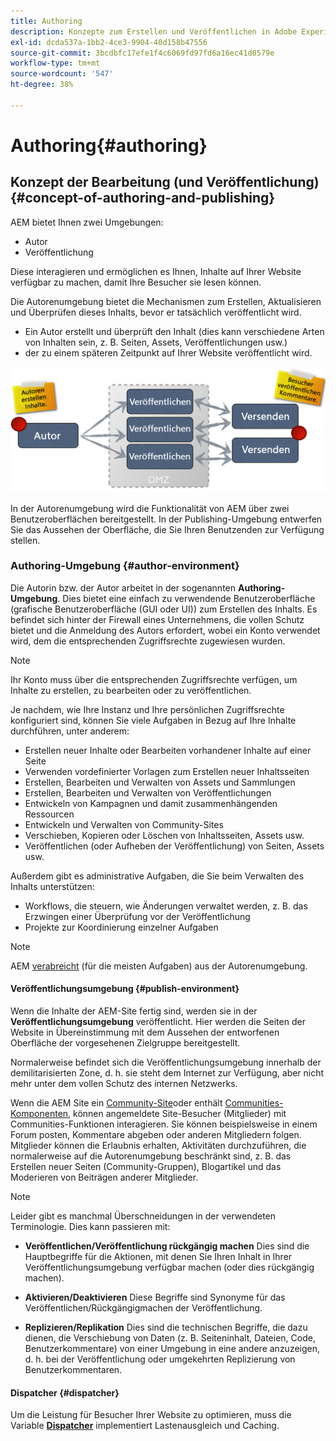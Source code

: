 ```yaml
---
title: Authoring
description: Konzepte zum Erstellen und Veröffentlichen in Adobe Experience Manager 6.5.
exl-id: dcda537a-1bb2-4ce3-9904-40d158b47556
source-git-commit: 3bcdbfc17efe1f4c6069fd97fd6a16ec41d0579e
workflow-type: tm+mt
source-wordcount: '547'
ht-degree: 38%

---
```


# Authoring{#authoring}

## Konzept der Bearbeitung (und Veröffentlichung) {#concept-of-authoring-and-publishing}

AEM bietet Ihnen zwei Umgebungen:

* Autor
* Veröffentlichung

Diese interagieren und ermöglichen es Ihnen, Inhalte auf Ihrer Website verfügbar zu machen, damit Ihre Besucher sie lesen können.

Die Autorenumgebung bietet die Mechanismen zum Erstellen, Aktualisieren und Überprüfen dieses Inhalts, bevor er tatsächlich veröffentlicht wird.

* Ein Autor erstellt und überprüft den Inhalt (dies kann verschiedene Arten von Inhalten sein, z. B. Seiten, Assets, Veröffentlichungen usw.)
* der zu einem späteren Zeitpunkt auf Ihrer Website veröffentlicht wird.

![Übersicht über Umgebungen](assets/chlimage_1-132.png)

In der Autorenumgebung wird die Funktionalität von AEM über zwei Benutzeroberflächen bereitgestellt. In der Publishing-Umgebung entwerfen Sie das Aussehen der Oberfläche, die Sie Ihren Benutzenden zur Verfügung stellen.

### Authoring-Umgebung {#author-environment}

Die Autorin bzw. der Autor arbeitet in der sogenannten **Authoring-Umgebung**. Dies bietet eine einfach zu verwendende Benutzeroberfläche (grafische Benutzeroberfläche (GUI oder UI)) zum Erstellen des Inhalts. Es befindet sich hinter der Firewall eines Unternehmens, die vollen Schutz bietet und die Anmeldung des Autors erfordert, wobei ein Konto verwendet wird, dem die entsprechenden Zugriffsrechte zugewiesen wurden.

>[!NOTE]
>
>Ihr Konto muss über die entsprechenden Zugriffsrechte verfügen, um Inhalte zu erstellen, zu bearbeiten oder zu veröffentlichen.

Je nachdem, wie Ihre Instanz und Ihre persönlichen Zugriffsrechte konfiguriert sind, können Sie viele Aufgaben in Bezug auf Ihre Inhalte durchführen, unter anderem:

* Erstellen neuer Inhalte oder Bearbeiten vorhandener Inhalte auf einer Seite
* Verwenden vordefinierter Vorlagen zum Erstellen neuer Inhaltsseiten
* Erstellen, Bearbeiten und Verwalten von Assets und Sammlungen
* Erstellen, Bearbeiten und Verwalten von Veröffentlichungen
* Entwickeln von Kampagnen und damit zusammenhängenden Ressourcen
* Entwickeln und Verwalten von Community-Sites
* Verschieben, Kopieren oder Löschen von Inhaltsseiten, Assets usw.
* Veröffentlichen (oder Aufheben der Veröffentlichung) von Seiten, Assets usw.

Außerdem gibt es administrative Aufgaben, die Sie beim Verwalten des Inhalts unterstützen:

* Workflows, die steuern, wie Änderungen verwaltet werden, z. B. das Erzwingen einer Überprüfung vor der Veröffentlichung
* Projekte zur Koordinierung einzelner Aufgaben

>[!NOTE]
>
>AEM [verabreicht](/help/sites-administering/home.md) (für die meisten Aufgaben) aus der Autorenumgebung.

#### Veröffentlichungsumgebung {#publish-environment}

Wenn die Inhalte der AEM-Site fertig sind, werden sie in der **Veröffentlichungsumgebung** veröffentlicht. Hier werden die Seiten der Website in Übereinstimmung mit dem Aussehen der entworfenen Oberfläche der vorgesehenen Zielgruppe bereitgestellt.

Normalerweise befindet sich die Veröffentlichungsumgebung innerhalb der demilitarisierten Zone, d. h. sie steht dem Internet zur Verfügung, aber nicht mehr unter dem vollen Schutz des internen Netzwerks.

Wenn die AEM Site ein [Community-Site](/help/communities/overview.md)oder enthält [Communities-Komponenten](/help/communities/author-communities.md), können angemeldete Site-Besucher (Mitglieder) mit Communities-Funktionen interagieren. Sie können beispielsweise in einem Forum posten, Kommentare abgeben oder anderen Mitgliedern folgen. Mitglieder können die Erlaubnis erhalten, Aktivitäten durchzuführen, die normalerweise auf die Autorenumgebung beschränkt sind, z. B. das Erstellen neuer Seiten (Community-Gruppen), Blogartikel und das Moderieren von Beiträgen anderer Mitglieder.

>[!NOTE]
>
>Leider gibt es manchmal Überschneidungen in der verwendeten Terminologie. Dies kann passieren mit:
>
>* **Veröffentlichen/Veröffentlichung rückgängig machen**
>  Dies sind die Hauptbegriffe für die Aktionen, mit denen Sie Ihren Inhalt in Ihrer Veröffentlichungsumgebung verfügbar machen (oder dies rückgängig machen).
>
>* **Aktivieren/Deaktivieren**
>  Diese Begriffe sind Synonyme für das Veröffentlichen/Rückgängigmachen der Veröffentlichung.
>
>* **Replizieren/Replikation**
>  Dies sind die technischen Begriffe, die dazu dienen, die Verschiebung von Daten (z. B. Seiteninhalt, Dateien, Code, Benutzerkommentare) von einer Umgebung in eine andere anzuzeigen, d. h. bei der Veröffentlichung oder umgekehrten Replizierung von Benutzerkommentaren.
>

#### Dispatcher {#dispatcher}

Um die Leistung für Besucher Ihrer Website zu optimieren, muss die Variable **[Dispatcher](https://experienceleague.adobe.com/docs/experience-manager-dispatcher/using/dispatcher.html?lang=de)** implementiert Lastenausgleich und Caching.
